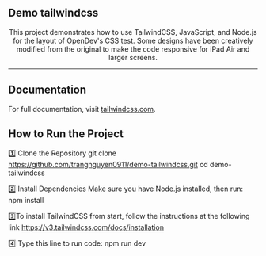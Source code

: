## Demo tailwindcss

<p align="center">
This project demonstrates how to use TailwindCSS, JavaScript, and Node.js for the layout of OpenDev's CSS test. Some designs have been creatively modified from the original to make the code responsive for iPad Air and larger screens.
</p>

---

## Documentation

For full documentation, visit [tailwindcss.com](https://tailwindcss.com).

## How to Run the Project

1️⃣ Clone the Repository
git clone https://github.com/trangnguyen0911/demo-tailwindcss.git
cd demo-tailwindcss

2️⃣ Install Dependencies
Make sure you have Node.js installed, then run:
npm install

3️⃣To install TailwindCSS from start, follow the instructions at the following link
https://v3.tailwindcss.com/docs/installation

4️⃣ Type this line to run code:
npm run dev
